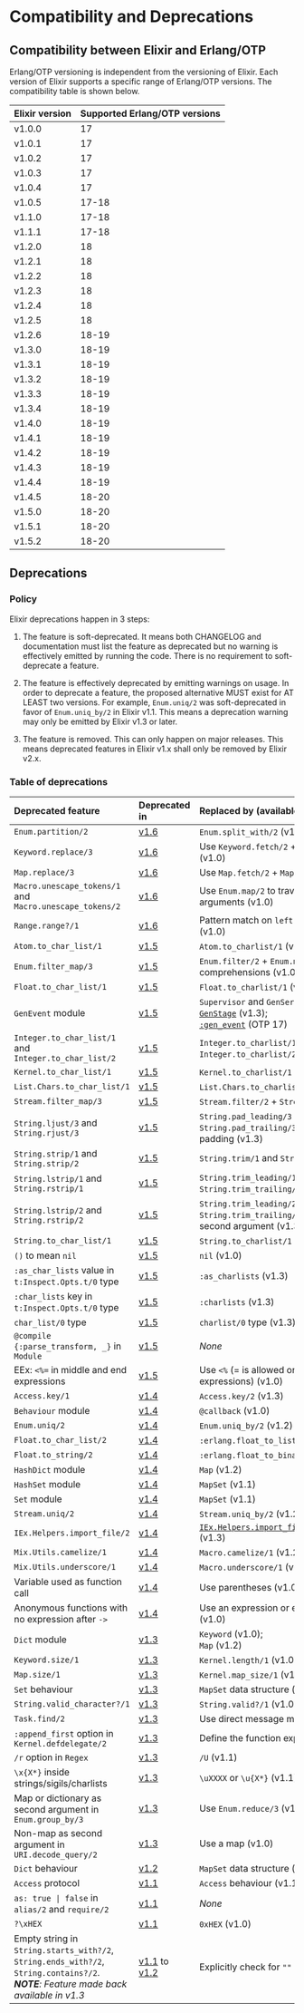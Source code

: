 # Compatibility and Deprecations

## Compatibility between Elixir and Erlang/OTP

Erlang/OTP versioning is independent from the versioning of Elixir. Each version of Elixir supports a specific range of Erlang/OTP versions. The compatibility table is shown below.

Elixir version | Supported Erlang/OTP versions
:------------- | :----------------------------
v1.0.0         | 17
v1.0.1         | 17
v1.0.2         | 17
v1.0.3         | 17
v1.0.4         | 17
v1.0.5         | 17-18
v1.1.0         | 17-18
v1.1.1         | 17-18
v1.2.0         | 18
v1.2.1         | 18
v1.2.2         | 18
v1.2.3         | 18
v1.2.4         | 18
v1.2.5         | 18
v1.2.6         | 18-19
v1.3.0         | 18-19
v1.3.1         | 18-19
v1.3.2         | 18-19
v1.3.3         | 18-19
v1.3.4         | 18-19
v1.4.0         | 18-19
v1.4.1         | 18-19
v1.4.2         | 18-19
v1.4.3         | 18-19
v1.4.4         | 18-19
v1.4.5         | 18-20
v1.5.0         | 18-20
v1.5.1         | 18-20
v1.5.2         | 18-20

## Deprecations

### Policy

Elixir deprecations happen in 3 steps:

  1. The feature is soft-deprecated. It means both CHANGELOG and documentation must list the feature as deprecated but no warning is effectively emitted by running the code. There is no requirement to soft-deprecate a feature.

  2. The feature is effectively deprecated by emitting warnings on usage. In order to deprecate a feature, the proposed alternative MUST exist for AT LEAST two versions. For example, `Enum.uniq/2` was soft-deprecated in favor of `Enum.uniq_by/2` in Elixir v1.1. This means a deprecation warning may only be emitted by Elixir v1.3 or later.

  3. The feature is removed. This can only happen on major releases. This means deprecated features in Elixir v1.x shall only be removed by Elixir v2.x.

### Table of deprecations

Deprecated feature                               | Deprecated in | Replaced by (available since)
:----------------------------------------------- | :------------ | :----------------------------
`Enum.partition/2`                               | [v1.6]        | `Enum.split_with/2` (v1.4)
`Keyword.replace/3`                              | [v1.6]        | Use `Keyword.fetch/2` + `Keyword.put/3` (v1.0)
`Map.replace/3`                                  | [v1.6]        | Use `Map.fetch/2` + `Map.put/3` (v1.0)
`Macro.unescape_tokens/1` and `Macro.unescape_tokens/2` | [v1.6] | Use `Enum.map/2` to traverse over the arguments (v1.0)
`Range.range?/1`                                 | [v1.6]        | Pattern match on `left..right` instead (v1.0)
`Atom.to_char_list/1`                            | [v1.5]        | `Atom.to_charlist/1` (v1.3)
`Enum.filter_map/3`                              | [v1.5]        | `Enum.filter/2` + `Enum.map/2` or for comprehensions (v1.0)
`Float.to_char_list/1`                           | [v1.5]        | `Float.to_charlist/1` (v1.3)
`GenEvent` module                                | [v1.5]        | `Supervisor` and `GenServer` (v1.0);<br/>[`GenStage`](https://hex.pm/packages/gen_stage) (v1.3);<br/>[`:gen_event`](http://www.erlang.org/doc/man/gen_event.html) (OTP 17)
`Integer.to_char_list/1` and `Integer.to_char_list/2` | [v1.5]   | `Integer.to_charlist/1` and `Integer.to_charlist/2` (v1.3)
`Kernel.to_char_list/1`                          | [v1.5]        | `Kernel.to_charlist/1` (v1.3)
`List.Chars.to_char_list/1`                      | [v1.5]        | `List.Chars.to_charlist/1` (v1.3)
`Stream.filter_map/3`                            | [v1.5]        | `Stream.filter/2` + `Stream.map/2` (v1.0)
`String.ljust/3` and `String.rjust/3`            | [v1.5]        | `String.pad_leading/3` and `String.pad_trailing/3` with a binary padding (v1.3)
`String.strip/1` and `String.strip/2`            | [v1.5]        | `String.trim/1` and `String.trim/2` (v1.3)
`String.lstrip/1` and `String.rstrip/1`          | [v1.5]        | `String.trim_leading/1` and `String.trim_trailing/1` (v1.3)
`String.lstrip/2` and `String.rstrip/2`          | [v1.5]        | `String.trim_leading/2` and `String.trim_trailing/2` with a binary as second argument (v1.3)
`String.to_char_list/1`                          | [v1.5]        | `String.to_charlist/1` (v1.3)
`()` to mean `nil`                               | [v1.5]        | `nil` (v1.0)
`:as_char_lists` value in `t:Inspect.Opts.t/0` type | [v1.5]     | `:as_charlists` (v1.3)
`:char_lists` key in `t:Inspect.Opts.t/0` type   | [v1.5]        | `:charlists` (v1.3)
`char_list/0` type                               | [v1.5]        | `charlist/0` type (v1.3)
`@compile {:parse_transform, _}` in `Module`     | [v1.5]        | *None*
EEx: `<%=` in middle and end expressions         | [v1.5]        | Use `<%` (= is allowed only on start expressions) (v1.0)
`Access.key/1`                                   | [v1.4]        | `Access.key/2` (v1.3)
`Behaviour` module                               | [v1.4]        | `@callback` (v1.0)
`Enum.uniq/2`                                    | [v1.4]        | `Enum.uniq_by/2` (v1.2)
`Float.to_char_list/2`                           | [v1.4]        | `:erlang.float_to_list/2` (OTP 17)
`Float.to_string/2`                              | [v1.4]        | `:erlang.float_to_binary/2` (OTP 17)
`HashDict` module                                | [v1.4]        | `Map` (v1.2)
`HashSet` module                                 | [v1.4]        | `MapSet` (v1.1)
`Set` module                                     | [v1.4]        | `MapSet` (v1.1)
`Stream.uniq/2`                                  | [v1.4]        | `Stream.uniq_by/2` (v1.2)
`IEx.Helpers.import_file/2`                      | [v1.4]        | [`IEx.Helpers.import_file_if_available/1`](https://hexdocs.pm/iex/IEx.Helpers.html#import_file_if_available/1) (v1.3)
`Mix.Utils.camelize/1`                           | [v1.4]        | `Macro.camelize/1` (v1.2)
`Mix.Utils.underscore/1`                         | [v1.4]        | `Macro.underscore/1` (v1.2)
Variable used as function call                   | [v1.4]        | Use parentheses (v1.0)
Anonymous functions with no expression after `->` | [v1.4]       | Use an expression or explicitly return `nil` (v1.0)
`Dict` module                                    | [v1.3]        | `Keyword` (v1.0);<br/>`Map` (v1.2)
`Keyword.size/1`                                 | [v1.3]        | `Kernel.length/1` (v1.0)
`Map.size/1`                                     | [v1.3]        | `Kernel.map_size/1` (v1.0)
`Set` behaviour                                  | [v1.3]        | `MapSet` data structure (v1.1)
`String.valid_character?/1`                      | [v1.3]        | `String.valid?/1` (v1.0)
`Task.find/2`                                    | [v1.3]        | Use direct message matching (v1.0)
`:append_first` option in `Kernel.defdelegate/2` | [v1.3]        | Define the function explicitly (v1.0)
`/r` option in `Regex`                           | [v1.3]        | `/U` (v1.1)
`\x{X*}` inside strings/sigils/charlists         | [v1.3]        | `\uXXXX` or `\u{X*}` (v1.1)
Map or dictionary as second argument in `Enum.group_by/3` | [v1.3] | Use `Enum.reduce/3` (v1.0)
Non-map as second argument in `URI.decode_query/2` | [v1.3]      | Use a map (v1.0)
`Dict` behaviour                                 | [v1.2]        | `MapSet` data structure (v1.1)
`Access` protocol                                | [v1.1]        | `Access` behaviour (v1.1)
`as: true \| false` in `alias/2` and `require/2` | [v1.1]     | *None*
`?\xHEX`                                         | [v1.1]        | `0xHEX` (v1.0)
Empty string in `String.starts_with?/2`, `String.ends_with?/2`, `String.contains?/2`.<br/>*__NOTE__: Feature made back available in v1.3* | [v1.1] to [v1.2] | Explicitly check for `""` beforehand (v1.0)

[v1.1]: https://github.com/elixir-lang/elixir/blob/v1.1/CHANGELOG.md#4-deprecations
[v1.2]: https://github.com/elixir-lang/elixir/blob/v1.2/CHANGELOG.md#changelog-for-elixir-v12
[v1.3]: https://github.com/elixir-lang/elixir/blob/v1.3/CHANGELOG.md#4-deprecations
[v1.4]: https://github.com/elixir-lang/elixir/blob/v1.4/CHANGELOG.md#4-deprecations
[v1.5]: https://github.com/elixir-lang/elixir/blob/v1.5/CHANGELOG.md#4-deprecations
[v1.6]: https://github.com/elixir-lang/elixir/blob/master/CHANGELOG.md#4-deprecations
